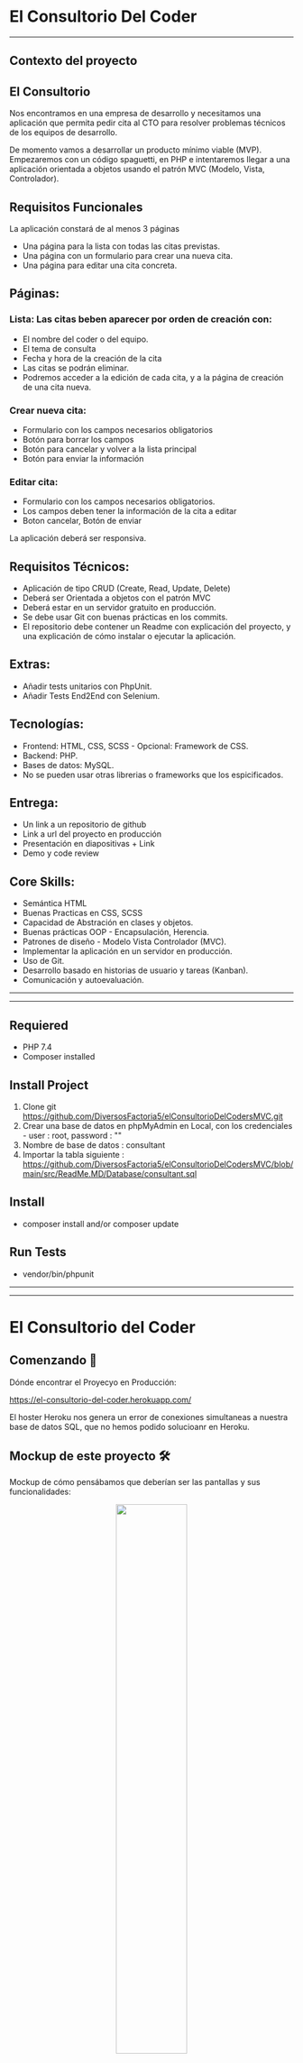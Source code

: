 El Consultorio Del Coder
========================

***

## Contexto del proyecto


## El Consultorio

Nos encontramos en una empresa de desarrollo y necesitamos una aplicación que permita pedir cita al CTO para resolver problemas técnicos de los equipos de desarrollo.

De momento vamos a desarrollar un producto mínimo viable (MVP). Empezaremos con un código spaguetti, en PHP e intentaremos llegar a una aplicación orientada a objetos usando el 
patrón MVC (Modelo, Vista, Controlador).


## Requisitos Funcionales


La aplicación constará de al menos 3 páginas
<ul>
<li>Una página para la lista con todas las citas previstas.</li>
<li>Una página con un formulario para crear una nueva cita.</li>
<li>Una página para editar una cita concreta.</li>
</ul>


## Páginas:

### Lista: Las citas beben aparecer por orden de creación con:
<ul>
<li>El nombre del coder o del equipo.</li>
<li>El tema de consulta</li>
<li>Fecha y hora de la creación de la cita</li>
<li>Las citas se podrán eliminar.</li>
<li>Podremos acceder a la edición de cada cita, y a la página de creación de una cita nueva.</li>
</ul>

### Crear nueva cita:
<ul>
<li>Formulario con los campos necesarios obligatorios</li>
<li>Botón para borrar los campos</li>
<li>Botón para cancelar y volver a la lista principal</li>
<li>Botón para enviar la información</li>
</ul>


### Editar cita:
<ul>
<li>Formulario con los campos necesarios obligatorios.</li>
<li>Los campos deben tener la información de la cita a editar</li>
<li>Boton cancelar, Botón de enviar</li>
</ul>


La aplicación deberá ser responsiva.


## Requisitos Técnicos:
<ul>
<li>Aplicación de tipo CRUD (Create, Read, Update, Delete)</li>
<li>Deberá ser Orientada a objetos con el patrón MVC</li>
<li>Deberá estar en un servidor gratuito en producción.</li>
<li>Se debe usar Git con buenas prácticas en los commits.</li>
<li>El repositorio debe contener un Readme con explicación del proyecto, y una explicación de cómo instalar o ejecutar la aplicación.</li>
</ul>


## Extras:
<ul>
<li>Añadir tests unitarios con PhpUnit.</li>
<li>Añadir Tests End2End con Selenium.</li>
</ul>


## Tecnologías:
<ul>
<li>Frontend: HTML, CSS, SCSS - Opcional: Framework de CSS.</li>
<li>Backend: PHP.</li>
<li>Bases de datos: MySQL.</li>
<li>No se pueden usar otras librerias o frameworks que los espicificados.</li>
</ul>


## Entrega:
<ul>
<li> Un link a un repositorio de github</li>
<li>Link a url del proyecto en producción</li>
<li>Presentación en diapositivas + Link</li>
<li>Demo y code review</li>
</ul>


## Core Skills:
<ul>
  <li>Semántica HTML</li>
  <li>Buenas Practicas en CSS, SCSS</li>
  <li>Capacidad de Abstración en clases y objetos.</li>
  <li>Buenas prácticas OOP - Encapsulación, Herencia.</li>
  <li>Patrones de diseño - Modelo Vista Controlador (MVC).</li>
  <li>Implementar la aplicación en un servidor en producción.</li>
  <li>Uso de Git.</li>
  <li>Desarrollo basado en historias de usuario y tareas (Kanban).</li>
  <li>Comunicación y autoevaluación.</li>
</ul>


***
***


## Requiered

- PHP 7.4
- Composer installed


## Install Project

1. Clone git https://github.com/DiversosFactoria5/elConsultorioDelCodersMVC.git
2. Crear una base de datos en phpMyAdmin en Local, con los credenciales - user : root, password : ""
3. Nombre de base de datos : consultant
4. Importar la tabla siguiente : https://github.com/DiversosFactoria5/elConsultorioDelCodersMVC/blob/main/src/ReadMe.MD/Database/consultant.sql


## Install

- composer install and/or composer update

## Run Tests

- vendor/bin/phpunit


***
***


# El Consultorio del Coder


## Comenzando 🚀

Dónde encontrar el Proyecyo en Producción:

https://el-consultorio-del-coder.herokuapp.com/

El hoster Heroku nos genera un error de conexiones simultaneas a nuestra base de datos SQL, que no hemos podido solucioanr en Heroku.


## Mockup de este proyecto 🛠️

Mockup de cómo pensábamos que deberían ser las pantallas y sus funcionalidades:

<p align="center"> 
  <img src="./img/README.md/mockupReadMe.JPG?raw=true" width=50%>
</p>


## Capturas Pantallas formato Móvil ⚙️

<p align="center"> 
  <img src="./img/README.md/landingPageReadMe.JPG?raw=true" width=25%>
  <img src="./img/README.md/Main1ReadMe.JPG?raw=true" width=25%>
  <img src="./img/README.md/Main2ReadMe.JPG?raw=true" width=25%>
  <img src="./img/README.md/endingPage1ReadMe.JPG?raw=true" width=25%>
  <img src="./img/README.md/endingPage2ReadMe.JPG?raw=true" width=25%>
</p>


## Capturas Pantallas formato Desktop ⚙️

<p align="center"> 
  <img src="./img/README.md/landingPageReadMeIpad.JPG?raw=true" width=40%>
  <img src="./img/README.md/Main1ReadMeIpad.JPG?raw=true" width=40%>
  <img src="./img/README.md/Main2ReadMeIpad.JPG?raw=true" width=40%>
  <img src="./img/README.md/endingPage1ReadMeIpad.JPG?raw=true" width=40%>
  <img src="./img/README.md/endingPage2ReadMeIpad.JPG?raw=true" width=40%>
</p>


## Herramientas usadas en este proyecto 🛠️
<ul>
  <li>Visual Studio Code</li>
  <li>Trello</li>
  <li>Figma</li>
  <li>Metodologías Ágiles</li>
  <li>Balsamiq</li>
  <li>Planning Poker</li>
  <li>GoogleDocs</li>
  <li>GoogleFonts</li>
  <li>Zoom</li>
  <li>MVC</li>
  <li>PDO</li>
  <li>HEROKU</li>
  <li>SQL</li>
  <li>PHPMyAdmin</li>
</ul>


## Licencias Utilizadas 🛠️

xxxxxxxxxxxxxxxxxxxxxxxxxxxxxxxxxxxxxxxxxxxxxxxxxx


## Autores ✒️
<ul>
  <li>Amr</li>
  <li>Andrea</li>
  <li>Andres - Scrum Master</li>
  <li>Jael</li>
  <li>Jose Miguel - Product Owner</li>
  <li>Sergi</li>
</ul>

También pueden mirar la lista de todos los [contribuyentes](https://github.com/DiversosFactoria5/elConsultorioDelCodersMVC/graphs/contributors) quienes han participado en este proyecto.  


